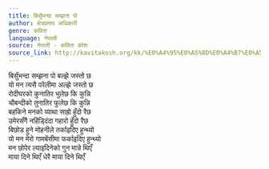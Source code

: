 ```yaml
---
title: बिर्सुंभन्दा सम्झना पो
author: क्षेत्रप्रताप अधिकारी
genre: कविता
language: नेपाली
source: नेपाली - कविता कोश
source_link: http://kavitakosh.org/kk/%E0%A4%95%E0%A5%8D%E0%A4%B7%E0%A5%87%E0%A4%A4%E0%A5%8D%E0%A4%B0%E0%A4%AA%E0%A5%8D%E0%A4%B0%E0%A4%A4%E0%A4%BE%E0%A4%AA_%E0%A4%85%E0%A4%A7%E0%A4%BF%E0%A4%95%E0%A4%BE%E0%A4%B0%E0%A5%80
---
```


बिर्सुंभन्दा सम्झना पो बल्झे जस्तो छ  
यो मन त्यसै परेलीमा अल्झे जस्तो छ  
रोदीघरको कुनातिर भुलेछ कि कुन्नि  
चौबन्दीको तुनातिर फुलेछ कि कुन्नि  
बहकिने मनको व्याथा साह्रो हुँदो रैछ  
उमेरसँगै नहिंड्दिंदा गहारो हुँदो रैछ  
बिछोड हुने मोहनीले तर्काइदिए हुन्थ्यो  
यो मन मेरो गामबेंसीमा फर्काइदिए हुन्थ्यो  
मन छोपेर ल्याइदिनेको गुन मान्ने थिएँ  
माया दिने थिएँ धेरै माया दिने थिएँ
